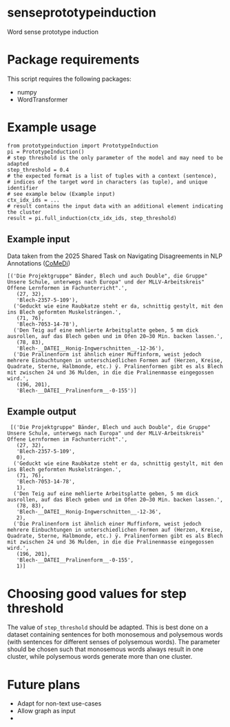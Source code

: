 # senseprototypeinduction
Word sense prototype induction

# Package requirements
This script requires the following packages:
- numpy
- WordTransformer

# Example usage
```
from prototypeinduction import PrototypeInduction
pi = PrototypeInduction()
# step threshold is the only parameter of the model and may need to be adapted
step_threshold = 0.4
# the expected format is a list of tuples with a context (sentence),
# indices of the target word in characters (as tuple), and unique identifier
# see example below (Example input)
ctx_idx_ids = ...
# result contains the input data with an additional element indicating the cluster
result = pi.full_induction(ctx_idx_ids, step_threshold) 
```

## Example input
Data taken from the 2025 Shared Task on Navigating Disagreements in NLP Annotations ([CoMeDi](https://comedinlp.github.io/))
```
[('Die Projektgruppe" Bänder, Blech und auch Double", die Gruppe" Unsere Schule, unterwegs nach Europa" und der MLLV-Arbeitskreis" Offene Lernformen im Fachunterricht".',
   (27, 32),
   'Blech-2357-5-109'),
  ('Geduckt wie eine Raubkatze steht er da, schnittig gestylt, mit den ins Blech geformten Muskelsträngen.',
   (71, 76),
   'Blech-7053-14-78'),
  ('Den Teig auf eine mehlierte Arbeitsplatte geben, 5 mm dick ausrollen, auf das Blech geben und im Ofen 20–30 Min. backen lassen.',
   (78, 83),
   'Blech-__DATEI__Honig-Ingwerschnitten__-12-36'),
  ('Die Pralinenform ist ähnlich einer Muffinform, weist jedoch mehrere Einbuchtungen in unterschiedlichen Formen auf (Herzen, Kreise, Quadrate, Sterne, Halbmonde, etc.) ÿ. Pralinenformen gibt es als Blech mit zwischen 24 und 36 Mulden, in die die Pralinenmasse eingegossen wird.',
   (196, 201),
   'Blech-__DATEI__Pralinenform__-0-155')]
```
## Example output

```
 [('Die Projektgruppe" Bänder, Blech und auch Double", die Gruppe" Unsere Schule, unterwegs nach Europa" und der MLLV-Arbeitskreis" Offene Lernformen im Fachunterricht".',
   (27, 32),
   'Blech-2357-5-109',
   0),
  ('Geduckt wie eine Raubkatze steht er da, schnittig gestylt, mit den ins Blech geformten Muskelsträngen.',
   (71, 76),
   'Blech-7053-14-78',
   1),
  ('Den Teig auf eine mehlierte Arbeitsplatte geben, 5 mm dick ausrollen, auf das Blech geben und im Ofen 20–30 Min. backen lassen.',
   (78, 83),
   'Blech-__DATEI__Honig-Ingwerschnitten__-12-36',
   2),
  ('Die Pralinenform ist ähnlich einer Muffinform, weist jedoch mehrere Einbuchtungen in unterschiedlichen Formen auf (Herzen, Kreise, Quadrate, Sterne, Halbmonde, etc.) ÿ. Pralinenformen gibt es als Blech mit zwischen 24 und 36 Mulden, in die die Pralinenmasse eingegossen wird.',
   (196, 201),
   'Blech-__DATEI__Pralinenform__-0-155',
   1)]
```

# Choosing good values for step threshold
The value of `step_threshold` should be adapted. This is best done on a dataset containing sentences for both monosemous and polysemous words (with sentences for different senses of polysemous words). 
The parameter should be chosen such that monosemous words always result in one cluster, while polysemous words generate more than one cluster.

# Future plans
- Adapt for non-text use-cases
- Allow graph as input
- 
